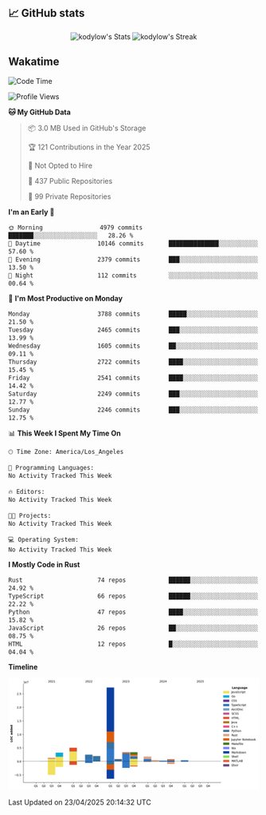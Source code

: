 ## 📈 GitHub stats
<!--START_SECTION:github-->
<div class="badges-githubstats">
  <p align="center">
    <img src="https://github-readme-stats.vercel.app/api?username=kodylow&theme=tokyonight&show_icons=true&hide_border=true&count_private=true" alt="kodylow's Stats" height="165">
    <img src="https://github-readme-streak-stats.herokuapp.com/?user=kodylow&theme=tokyonight&hide_border=true" alt="kodylow's Streak" height="165">
  </p>
</div>
<!--END_SECTION:github-->

## Wakatime 
<!--START_SECTION:waka-->
![Code Time](http://img.shields.io/badge/Code%20Time-1%2C294%20hrs%2031%20mins-blue)

![Profile Views](http://img.shields.io/badge/Profile%20Views-0-blue)

**🐱 My GitHub Data** 

> 📦 3.0 MB Used in GitHub's Storage 
 > 
> 🏆 121 Contributions in the Year 2025
 > 
> 🚫 Not Opted to Hire
 > 
> 📜 437 Public Repositories 
 > 
> 🔑 99 Private Repositories 
 > 
**I'm an Early 🐤** 

```text
🌞 Morning                4979 commits        ███████░░░░░░░░░░░░░░░░░░   28.26 % 
🌆 Daytime                10146 commits       ██████████████░░░░░░░░░░░   57.60 % 
🌃 Evening                2379 commits        ███░░░░░░░░░░░░░░░░░░░░░░   13.50 % 
🌙 Night                  112 commits         ░░░░░░░░░░░░░░░░░░░░░░░░░   00.64 % 
```
📅 **I'm Most Productive on Monday** 

```text
Monday                   3788 commits        █████░░░░░░░░░░░░░░░░░░░░   21.50 % 
Tuesday                  2465 commits        ███░░░░░░░░░░░░░░░░░░░░░░   13.99 % 
Wednesday                1605 commits        ██░░░░░░░░░░░░░░░░░░░░░░░   09.11 % 
Thursday                 2722 commits        ████░░░░░░░░░░░░░░░░░░░░░   15.45 % 
Friday                   2541 commits        ████░░░░░░░░░░░░░░░░░░░░░   14.42 % 
Saturday                 2249 commits        ███░░░░░░░░░░░░░░░░░░░░░░   12.77 % 
Sunday                   2246 commits        ███░░░░░░░░░░░░░░░░░░░░░░   12.75 % 
```


📊 **This Week I Spent My Time On** 

```text
🕑︎ Time Zone: America/Los_Angeles

💬 Programming Languages: 
No Activity Tracked This Week

🔥 Editors: 
No Activity Tracked This Week

🐱‍💻 Projects: 
No Activity Tracked This Week

💻 Operating System: 
No Activity Tracked This Week
```

**I Mostly Code in Rust** 

```text
Rust                     74 repos            ██████░░░░░░░░░░░░░░░░░░░   24.92 % 
TypeScript               66 repos            ██████░░░░░░░░░░░░░░░░░░░   22.22 % 
Python                   47 repos            ████░░░░░░░░░░░░░░░░░░░░░   15.82 % 
JavaScript               26 repos            ██░░░░░░░░░░░░░░░░░░░░░░░   08.75 % 
HTML                     12 repos            █░░░░░░░░░░░░░░░░░░░░░░░░   04.04 % 
```



**Timeline**

![Lines of Code chart](https://raw.githubusercontent.com/Kodylow/Kodylow/master/assets/bar_graph.png)


 Last Updated on 23/04/2025 20:14:32 UTC
<!--END_SECTION:waka-->
